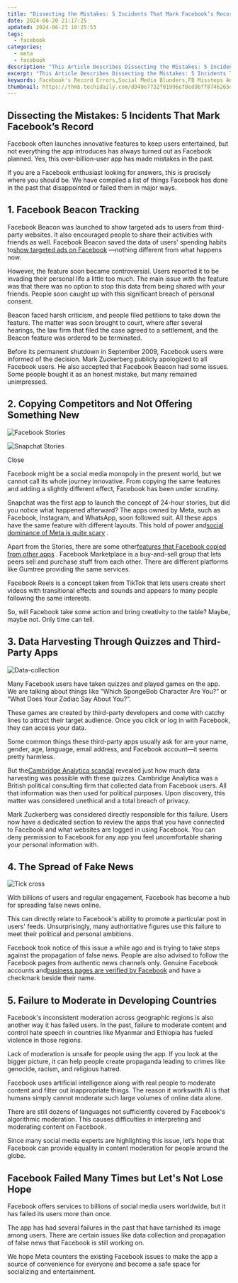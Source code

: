 ```yaml
---
title: "Dissecting the Mistakes: 5 Incidents That Mark Facebook’s Record"
date: 2024-06-20 21:17:25
updated: 2024-06-23 10:25:53
tags:
  - facebook
categories:
  - meta
  - facebook
description: "This Article Describes Dissecting the Mistakes: 5 Incidents That Mark Facebook’s Record"
excerpt: "This Article Describes Dissecting the Mistakes: 5 Incidents That Mark Facebook’s Record"
keywords: Facebook's Record Errors,Social Media Blunders,FB Missteps Analysis,Major Facebook Mishaps,Intranet Incidents Review,Online Platform Oversights,Digital Gaffes Examination
thumbnail: https://thmb.techidaily.com/d940e7732f01996ef0ed9bff8746265de4ef97bd20619840505d03a7ae8944c3.jpg
---
```


## Dissecting the Mistakes: 5 Incidents That Mark Facebook’s Record

 Facebook often launches innovative features to keep users entertained, but not everything the app introduces has always turned out as Facebook planned. Yes, this over-billion-user app has made mistakes in the past.

 If you are a Facebook enthusiast looking for answers, this is precisely where you should be. We have compiled a list of things Facebook has done in the past that disappointed or failed them in major ways.

## 1\. Facebook Beacon Tracking

 Facebook Beacon was launched to show targeted ads to users from third-party websites. It also encouraged people to share their activities with friends as well. Facebook Beacon saved the data of users' spending habits to[show targeted ads on Facebook](http://www.makeuseof.com/why-are-you-seeing-certain-ads-on-facebook/) —nothing different from what happens now.

 However, the feature soon became controversial. Users reported it to be invading their personal life a little too much. The main issue with the feature was that there was no option to stop this data from being shared with your friends. People soon caught up with this significant breach of personal consent.

 Beacon faced harsh criticism, and people filed petitions to take down the feature. The matter was soon brought to court, where after several hearings, the law firm that filed the case agreed to a settlement, and the Beacon feature was ordered to be terminated.

 Before its permanent shutdown in September 2009, Facebook users were informed of the decision. Mark Zuckerberg publicly apologized to all Facebook users. He also accepted that Facebook Beacon had some issues. Some people bought it as an honest mistake, but many remained unimpressed.

## 2\. Copying Competitors and Not Offering Something New

![Facebook Stories](https://static1.makeuseofimages.com/wordpress/wp-content/uploads/2022/11/facebook-stories.jpg)

![Snapchat Stories](https://static1.makeuseofimages.com/wordpress/wp-content/uploads/2022/11/snapchat-stories.JPG)

Close

 Facebook might be a social media monopoly in the present world, but we cannot call its whole journey innovative. From copying the same features and adding a slightly different effect, Facebook has been under scrutiny.

 Snapchat was the first app to launch the concept of 24-hour stories, but did you notice what happened afterward? The apps owned by Meta, such as Facebook, Instagram, and WhatsApp, soon followed suit. All these apps have the same feature with different layouts. This hold of power and[social dominance of Meta is quite scary](https://www.makeuseof.com/why-you-should-be-concerned-about-meta/) .

 Apart from the Stories, there are some other[features that Facebook copied from other apps](https://www.makeuseof.com/best-facebook-features-other-apps-launched-first/) . Facebook Marketplace is a buy-and-sell group that lets peers sell and purchase stuff from each other. There are different platforms like Gumtree providing the same services.

 Facebook Reels is a concept taken from TikTok that lets users create short videos with transitional effects and sounds and appears to many people following the same interests.

 So, will Facebook take some action and bring creativity to the table? Maybe, maybe not. Only time can tell.

## 3\. Data Harvesting Through Quizzes and Third-Party Apps

![Data-collection](https://static1.makeuseofimages.com/wordpress/wp-content/uploads/2022/11/data-collection.jpg)

 Many Facebook users have taken quizzes and played games on the app. We are talking about things like “Which SpongeBob Character Are You?” or “What Does Your Zodiac Say About You?”.

 These games are created by third-party developers and come with catchy lines to attract their target audience. Once you click or log in with Facebook, they can access your data.

 Some common things these third-party apps usually ask for are your name, gender, age, language, email address, and Facebook account—it seems pretty harmless.

 But the[Cambridge Analytica scandal](https://www.makeuseof.com/tag/facebook-cambridge-analytica-scandal/) revealed just how much data harvesting was possible with these quizzes. Cambridge Analytica was a British political consulting firm that collected data from Facebook users. All that information was then used for political purposes. Upon discovery, this matter was considered unethical and a total breach of privacy.

 Mark Zuckerberg was considered directly responsible for this failure. Users now have a dedicated section to review the apps that you have connected to Facebook and what websites are logged in using Facebook. You can deny permission to Facebook for any app you feel uncomfortable sharing your personal information with.

## 4\. The Spread of Fake News

![Tick cross](https://static1.makeuseofimages.com/wordpress/wp-content/uploads/2022/11/tick-cross.jpg)

 With billions of users and regular engagement, Facebook has become a hub for spreading false news online.

 This can directly relate to Facebook's ability to promote a particular post in users' feeds. Unsurprisingly, many authoritative figures use this failure to meet their political and personal ambitions.

 Facebook took notice of this issue a while ago and is trying to take steps against the propagation of false news. People are also advised to follow the Facebook pages from authentic news channels only. Genuine Facebook accounts and[business pages are verified by Facebook](https://www.makeuseof.com/verify-facebook-business-page/) and have a checkmark beside their name.

## 5\. Failure to Moderate in Developing Countries

 Facebook's inconsistent moderation across geographic regions is also another way it has failed users. In the past, failure to moderate content and control hate speech in countries like Myanmar and Ethiopia has fueled violence in those regions.

 Lack of moderation is unsafe for people using the app. If you look at the bigger picture, it can help people create propaganda leading to crimes like genocide, racism, and religious hatred.

 Facebook uses artificial intelligence along with real people to moderate content and filter out inappropriate things. The reason it workswith AI is that humans simply cannot moderate such large volumes of online data alone.

 There are still dozens of languages not sufficiently covered by Facebook's algorithmic moderation. This causes difficulties in interpreting and moderating content on Facebook.

 Since many social media experts are highlighting this issue, let’s hope that Facebook can provide equality in content moderation for people around the globe.

## Facebook Failed Many Times but Let's Not Lose Hope

 Facebook offers services to billions of social media users worldwide, but it has failed its users more than once.

 The app has had several failures in the past that have tarnished its image among users. There are certain issues like data collection and propagation of false news that Facebook is still working on.

 We hope Meta counters the existing Facebook issues to make the app a source of convenience for everyone and become a safe space for socializing and entertainment.


<ins class="adsbygoogle"
     style="display:block"
     data-ad-format="autorelaxed"
     data-ad-client="ca-pub-7571918770474297"
     data-ad-slot="1223367746"></ins>



<ins class="adsbygoogle"
     style="display:block"
     data-ad-client="ca-pub-7571918770474297"
     data-ad-slot="8358498916"
     data-ad-format="auto"
     data-full-width-responsive="true"></ins>
